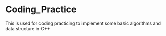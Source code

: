 Coding_Practice
===============

This is used for coding practicing to implement some basic algorithms and data structure in C++
